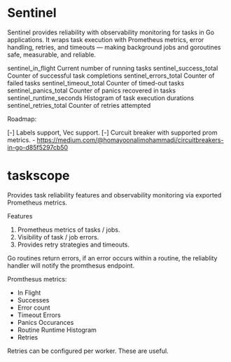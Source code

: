 # Sentinel

Sentinel provides reliability with observability monitoring for tasks in Go applications. It wraps task execution with Prometheus metrics, error handling, retries, and timeouts — making background jobs and goroutines safe, measurable, and reliable.


sentinel_in_flight	Current number of running tasks
sentinel_success_total	Counter of successful task completions
sentinel_errors_total	Counter of failed tasks
sentinel_timeout_total	Counter of timed-out tasks
sentinel_panics_total	Counter of panics recovered in tasks
sentinel_runtime_seconds	Histogram of task execution durations
sentinel_retries_total	Counter of retries attempted


Roadmap:

[-] Labels support, Vec support.
[-] Curcuit breaker with supported prom metrics.
    - https://medium.com/@homayoonalimohammadi/circuitbreakers-in-go-d85f5297cb50

# taskscope

Provides task reliability features and observability monitoring via exported Prometheus metrics.    

Features

1. Prometheus metrics of tasks / jobs.
3. Visibility of task / job errors.
4. Provides retry strategies and timeouts.

Go routines return errors, if an error occurs within a routine, the reliablity handler will notify the promthesus endpoint.

Promthesus metrics:

- In Flight
- Successes
- Error count
- Timeout Errors
- Panics Occurances
- Routine Runtime Histogram
- Retries

Retries can be configured per worker. These are useful. 